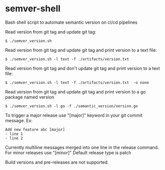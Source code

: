 # semver-shell
Bash shell script to automate semantic version on ci/cd pipelines

Read version from git tag and update git tag:

```shell
$ ./semver_version.sh
```

Read version from git tag and update git tag and print version to a text file:

```shell
$ ./semver_version.sh -l text -f ./artifacts/version.txt
```

Read version from git tag and don't update git tag and print version to a text file:

```shell
$ ./semver_version.sh -l text -f ./artifacts/version.txt  -o none
```

Read version from git tag and update git tag and print version to a go package named version

```shell
$ ./semver_version.sh -l go -f ./semantic_version/version.go
```

To trigger a major release use "[major]" keyword in your git commit message.
Ex:

```
Add new feature abc [major]
- line 1
- line 2
```

Currently multiline messages merged into one line in the release command.
For minor releases use "[minor]"
Default release type is patch

Build versions and pre-releases are not supported.
